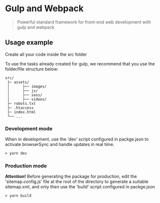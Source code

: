 # Gulp and Webpack

> Powerful standard framework for front-end web development with gulp and webpack

## Usage example

Create all your code inside the src folder

To use the tasks already created for gulp, we recommend that you use the folder/file structure below:

```plaintext
src/
 ├─ assets/
 │  	├── images/
 │  	├── js/
 │  	├── sass/
 │  	├── videos/
 ├─ robots.txt
 ├─ .htaccess
 ├─ index.html
 └── ...
```

### Development mode

When in development, use the 'dev' script configured in packge.json to activate browserSync and handle updates in real time.

```cmd
> yarn dev
```

### Production mode

**Attention!** Before generating the package for production, edit the 'sitemap.config.js' file at the root of the directory to generate a suitable sitemap.xml, and only then use the 'build' script configured in packge.json

```cmd
> yarn build
```
